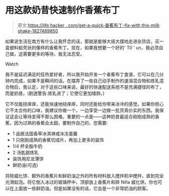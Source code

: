 # 用这款奶昔快速制作香蕉布丁

> 原文:[https://life hacker . com/get-a-quick-香蕉布丁-fix-with this-milk shake-1827489850](https://lifehacker.com/get-a-quick-banana-pudding-fix-with-this-milkshake-1827489850)

如果说生活在南方有什么让我怀念的话，那就是能够大摇大摆地走进杂货店，买一盒塑料蛤壳状的像样的香蕉布丁。现在，如果我想要一个好的' T0 ' un，我必须自己做，这需要更多的等待，我无法忍受。

Watch

我不是延迟满足的狂热爱好者，所以我开始开发一个香蕉布丁食谱，它可以在几分钟内完成，如果不是瞬间的话。在摆弄了一些自己动手制作的速溶混合物和炼乳混合物后，我认定，对于这些口味来说，最好的快速配送系统不是充满捷径的布丁，而是奶昔。(剧透警告:炼乳进了；它使它更加矮胖。)

它不仅能挠痒痒，还能快速地挠痒痒，同时还能给你带来冰冷的感觉。如果你担心它不太合你的口味，我建议你做一个，一边享受一边做一批货真价实的东西。我保证这会让等待变得不那么困难。重要的一点是——这种奶昔最适合刚刚成熟的香蕉，因为过熟的香蕉会太甜。要制作自己的，您需要:

*   1 品脱法国香草冰淇淋或冰冻蛋羹
*   1 只刚刚成熟的香蕉切成片，再加上更多的装饰
*   1/4 杯全脂牛奶
*   2 汤匙甜炼乳
*   装饰用尼龙薄饼
*   鲜奶油(可选)

将除威化饼、额外的香蕉片和鲜奶油之外的所有材料放入搅拌机中搅拌，直到完全光滑起泡。将它倒入冰过的玻璃杯中，顶部放上香蕉片和碎 Nilla 威化饼。你也可以在上面放一些鲜奶油，但是如果没有的话，它会是一个非常奶油的顾客。